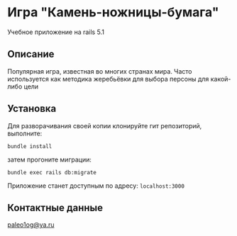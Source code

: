 # Игра "Камень-ножницы-бумага"

Учебное приложение на rails 5.1

## Описание

Популярная игра, известная во многих странах мира. Часто используется как методика жеребьёвки для выбора персоны для какой-либо цели

## Установка
Для разворачивания своей копии клонируйте гит репозиторий, выполните:

`bundle install`

затем прогоните миграции:

`bundle exec rails db:migrate`

Приложение станет доступным по адресу: `localhost:3000`

## Контактные данные
paleo1og@ya.ru
